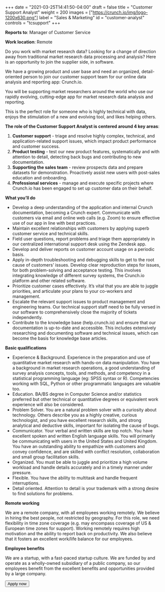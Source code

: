 +++
date = "2021-03-25T14:41:50-04:00"
draft = false
title = "Customer Support Analyst"
weight = 200
images = ["https://crunch.io/img/logo-1200x630.png"]
label = "Sales & Marketing"
id = "customer-analyst"
controls = "tcsupport"
+++

**Reports to**: Manager of Customer Service

**Work location**: Remote


Do you work with market research data? Looking for a change of direction away from traditional market research data processing and analysis? Here is an opportunity to join the supplier side, in software.

We have a growing product and user base and need an organized, detail-oriented person to join our customer support team for our online data analysis and reporting app: Crunch.io.

You will be supporting market researchers around the world who use our rapidly evolving, cutting-edge app for market research data analysis and reporting.

This is the perfect role for someone who is highly technical with data, enjoys the stimulation of a new and evolving tool, and likes helping others.

**The role of the Customer Support Analyst is centered around 4 key areas**:

1. **Customer support** - triage and resolve highly complex, technical, and application-related support issues, which impact product performance and customer success.
2. **Product testing** - test our new product features, systematically and with attention to detail, detecting back bugs and contributing to new documentation.
3. **Supporting the sales team** - review prospects data and prepare datasets for demonstration. Proactively assist new users with post-sales education and onboarding.
4. **Professional services** - manage and execute specific projects where Crunch.io has been engaged to set up customer data on their behalf.

**What you’ll do**

* Develop a deep understanding of the application and internal Crunch documentation, becoming a Crunch expert.
Communicate with customers via email and online web calls (e.g. Zoom) to ensure effective use of our app in line with best practices.
* Maintain excellent relationships with customers by applying superb customer service and technical skills.
* Field user questions, report problems and triage them appropriately in our centralized international support desk using the Zendesk app.
* Develop and deliver reports on customer account usage on a periodic basis.
* Apply in-depth troubleshooting and debugging skills to get to the root cause of customers’ issues. Develop clear reproduction steps for issues, for both problem-solving and acceptance testing. This involves integrating knowledge of different survey systems, the Crunch.io platform and other related software.
* Prioritize customer cases effectively. It’s vital that you are able to juggle priorities, and articulate your plans to your co-workers and management.
* Escalate the relevant support issues to product management and engineering teams. Our technical support staff need to be fully versed in our software to comprehensively close the majority of tickets independently.
* Contribute to the knowledge base (help.crunch.io) and ensure that our documentation is up-to-date and accessible. This includes extensively researching and documenting software and technical issues, which can become the basis for knowledge base articles.

**Basic qualifications**

* Experience & Background. Experience in the preparation and use of quantitative market research with hands-on data manipulation. You have a background in market research operations, a good understanding of survey analysis concepts, tools, and methods, and competency in a statistical programming language (eg: SPSS syntax or R). Competencies working with SQL, Python or other programmatic languages are valuable too.
* Education. BA/BS degree in Computer Science and/or statistics preferred but other technical or quantitative degrees or equivalent work experience will also be considered.
* Problem Solver. You are a natural problem solver with a curiosity about technology. Others describe you as a highly creative, curious technologist, and you have excellent research skills, and strong analytical and deductive skills, important for isolating the cause of bugs.
* Communicator. Your verbal and written skills are top notch. You have excellent spoken and written English language skills. You will primarily be communicating with users in the United States and United Kingdom. You have an outstanding ability to empathize with customers and convey confidence, and are skilled with conflict resolution, collaboration and small group facilitation skills.
* Organized. You must be able to juggle and prioritize a high volume workload and handle details accurately and in a timely manner under pressure.
* Flexible. You have the ability to multitask and handle frequent interruptions.
* Detail oriented.  Attention to detail is your trademark with a strong desire to find solutions for problems.

**Remote working**

We are a remote company, with all employees working remotely. We believe in hiring the best people, not restricted by geography. For this role, we need flexibility in time zone coverage (e.g. may encompass coverage of US & European time zones for support). Working remotely requires high motivation and the ability to report back on productivity.  We also believe that it fosters an excellent work/life balance for our employees.

**Employee benefits**

We are a startup, with a fast-paced startup culture. We are funded by and operate as a wholly-owned subsidiary of a public company, so our employees benefit from the excellent benefits and opportunities provided by a large company.

<button class="btn btn-success" onclick="location.href='mailto:careers@crunch.io';">Apply now</button>
